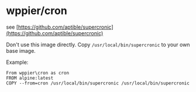 # wppier/cron

see [https://github.com/aptible/supercronic](https://github.com/aptible/supercronic)

Don't use this image directly. Copy `/usr/local/bin/supercronic` to your own base image.

Example:
```
From wppier\cron as cron
FROM alpine:latest
COPY --from=cron /usr/local/bin/supercronic /usr/local/bin/supercronic
```
